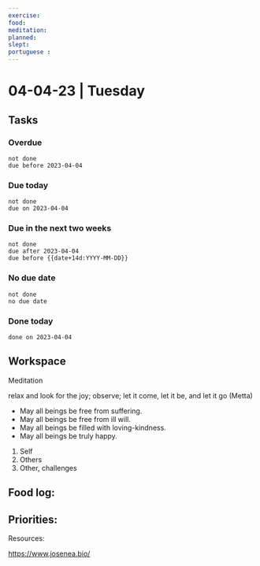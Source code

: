 ```yaml
---
exercise: 
food:
meditation:
planned:
slept:
portuguese :
---
```


# 04-04-23 | Tuesday

## Tasks
### Overdue
```tasks
not done
due before 2023-04-04
```

### Due today
```tasks
not done
due on 2023-04-04
```

### Due in the next two weeks
```tasks
not done
due after 2023-04-04
due before {{date+14d:YYYY-MM-DD}}
```

### No due date
```tasks
not done
no due date
```

### Done today
```tasks
done on 2023-04-04
```

## Workspace

Meditation 

relax and look for the joy; observe; let it come, let it be, and let it go
(Metta)
-   May all beings be free from suffering.
-   May all beings be free from ill will.
-   May all beings be filled with loving-kindness.
-   May all beings be truly happy.

1. Self
2. Others
3. Other, challenges

Food log:
- 

Priorities:
- 

Resources:

https://www.josenea.bio/